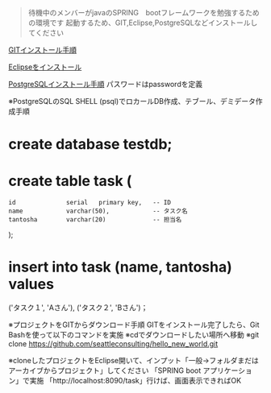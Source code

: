 >待機中のメンバーがjavaのSPRING　bootフレームワークを勉強するための環境です
>起動するため、GIT,Eclipse,PostgreSQLなどインストールしてください

[GITインストール手順](https://qiita.com/taketakekaho/items/75161e1273dca98cb4e1)

[Eclipseをインストール](https://oenblog.com/program/eclipse-install/#toc2)

[PostgreSQLインストール手順](https://programming-style.com/postgresql/reference/install-win/)
 パスワードはpasswordを定義

※PostgreSQLのSQL SHELL (psql)でロカールDB作成、テブール、デミデータ作成手順
 # create database testdb;
 # create table task (
    id              serial   primary key,   -- ID
    name            varchar(50),            -- タスク名
    tantosha        varchar(20)             -- 担当名
);
 # insert into task (name, tantosha) values
   ('タスク１', 'Aさん'),
   ('タスク２', 'Bさん')；

※プロジェクトをGITからダウンロード手順
  GITをインストール完了したら、Git Bashを使って以下のコマンドを実施
  ※cdでダウンロードしたい場所へ移動
  ※git clone https://github.com/seattleconsulting/hello_new_world.git

※cloneしたプロジェクトをEclipse開いて、インプット「一般→フォルダまだはアーカイブからプロジェクト」してください
 「SPRING boot アプリケーション」で実施
 「http://localhost:8090/task」行けば、画面表示できればOK
